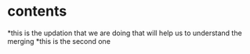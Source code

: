 # contents


*this is the updation that we are doing that will help us to understand the merging 
*this is the second one 
